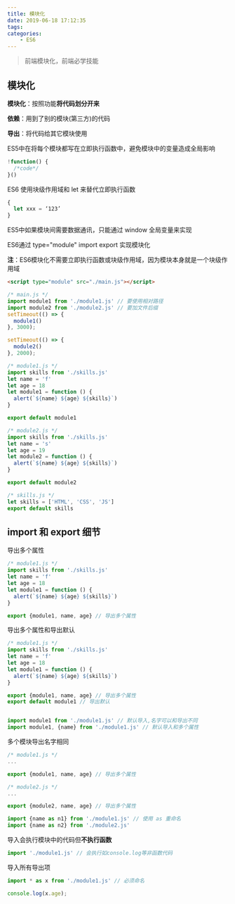 ```yaml
---
title: 模块化
date: 2019-06-18 17:12:35
tags:
categories:
	- ES6
---
```


> 前端模块化，前端必学技能

<!--more-->

## 模块化

**模块化**：按照功能**将代码划分开来**

**依赖**：用到了别的模块(第三方)的代码

**导出**：将代码给其它模块使用



ES5中在将每个模块都写在立即执行函数中，避免模块中的变量造成全局影响

```javascript
!function() {
  /*code*/
}()
```

ES6 使用块级作用域和 let 来替代立即执行函数

```javascript
{
  let xxx = ‘123’
}
```



ES5中如果模块间需要数据通讯，只能通过 window 全局变量来实现



ES6通过 type="module"  import export 实现模块化

**注**：ES6模块化不需要立即执行函数或块级作用域，因为模块本身就是一个块级作用域

```html
<script type="module" src="./main.js"></script>
```

```javascript
/* main.js */
import module1 from './module1.js' // 要使用相对路径
import module2 from './module2.js' // 要加文件后缀
setTimeout(() => {
  module1()
}, 3000);

setTimeout(() => {
  module2()
}, 2000);
```

```javascript
/* module1.js */
import skills from './skills.js'
let name = 'f'
let age = 18
let module1 = function () {
  alert(`${name} ${age} ${skills}`)
}

export default module1

/* module2.js */
import skills from './skills.js'
let name = 's'
let age = 19
let module2 = function () {
  alert(`${name} ${age} ${skills}`)
}

export default module2
```

```javascript
/* skills.js */
let skills = ['HTML', 'CSS', 'JS']
export default skills
```



## import 和 export 细节

导出多个属性

```javascript
/* module1.js */
import skills from './skills.js'
let name = 'f'
let age = 18
let module1 = function () {
  alert(`${name} ${age} ${skills}`)
}

export {module1, name, age} // 导出多个属性
```



导出多个属性和导出默认

```javascript
/* module1.js */
import skills from './skills.js'
let name = 'f'
let age = 18
let module1 = function () {
  alert(`${name} ${age} ${skills}`)
}

export {module1, name, age} // 导出多个属性
export default module1 // 导出默认


import module1 from './module1.js' // 默认导入,名字可以和导出不同
import module1, {name} from './module1.js' // 默认导入和多个属性
```



多个模块导出名字相同

```javascript
/* module1.js */
...

export {module1, name, age} // 导出多个属性

/* module2.js */
...

export {module2, name, age} // 导出多个属性

import {name as n1} from './module1.js' // 使用 as 重命名
import {name as n2} from './module2.js'
```



导入会执行模块中的代码但**不执行函数**

```javascript
import './module1.js' // 会执行如console.log等非函数代码
```



导入所有导出项

```javascript
import * as x from './module1.js' // 必须命名

console.log(x.age);
```

